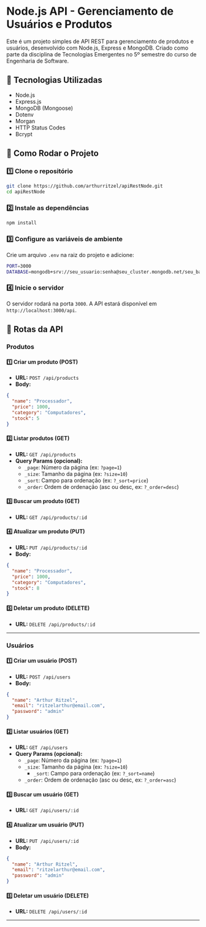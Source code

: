 # Node.js API - Gerenciamento de Usuários e Produtos

Este é um projeto simples de API REST para gerenciamento de produtos e usuários, desenvolvido com Node.js, Express e MongoDB. Criado como parte da disciplina de Tecnologias Emergentes no 5º semestre do curso de Engenharia de Software.

## 🚀 Tecnologias Utilizadas
- Node.js
- Express.js
- MongoDB (Mongoose)
- Dotenv
- Morgan
- HTTP Status Codes
- Bcrypt

## 📌 Como Rodar o Projeto

### 1️⃣ Clone o repositório
```sh
git clone https://github.com/arthurritzel/apiRestNode.git
cd apiRestNode
```

### 2️⃣ Instale as dependências
```sh
npm install
```

### 3️⃣ Configure as variáveis de ambiente
Crie um arquivo `.env` na raiz do projeto e adicione:
```sh
PORT=3000
DATABASE=mongodb+srv://seu_usuario:senha@seu_cluster.mongodb.net/seu_banco
```

### 4️⃣ Inicie o servidor
O servidor rodará na porta `3000`. A API estará disponível em `http://localhost:3000/api`.

## 📌 Rotas da API

### **Produtos**

#### 1️⃣ Criar um produto (POST)
- **URL:** `POST /api/products`
- **Body:**
```json
{
  "name": "Processador",
  "price": 1000,
  "category": "Computadores",
  "stock": 5
}
```

#### 2️⃣ Listar produtos (GET)
- **URL:** `GET /api/products`
- **Query Params (opcional):**  
  - `_page`: Número da página (ex: `?page=1`)
  - `_size`: Tamanho da página (ex: `?size=10`)
  - `_sort`: Campo para ordenação (ex: `?_sort=price`)
  - `_order`: Ordem de ordenação (asc ou desc, ex: `?_order=desc`)

#### 3️⃣ Buscar um produto (GET)
- **URL:** `GET /api/products/:id`

#### 4️⃣ Atualizar um produto (PUT)
- **URL:** `PUT /api/products/:id`
- **Body:**
```json
{
  "name": "Processador",
  "price": 1000,
  "category": "Computadores",
  "stock": 8
}
```

#### 5️⃣ Deletar um produto (DELETE)
- **URL:** `DELETE /api/products/:id`

---

### **Usuários**

#### 1️⃣ Criar um usuário (POST)
- **URL:** `POST /api/users`
- **Body:**
```json
{
  "name": "Arthur Ritzel",
  "email": "ritzelarthur@email.com",
  "password": "admin"
}
```

#### 2️⃣ Listar usuários (GET)
- **URL:** `GET /api/users`
- **Query Params (opcional):**  
  - `_page`: Número da página (ex: `?page=1`)
  - `_size`: Tamanho da página (ex: `?size=10`)
    - `_sort`: Campo para ordenação (ex: `?_sort=name`)
  - `_order`: Ordem de ordenação (asc ou desc, ex: `?_order=asc`)

#### 3️⃣ Buscar um usuário (GET)
- **URL:** `GET /api/users/:id`

#### 4️⃣ Atualizar um usuário (PUT)
- **URL:** `PUT /api/users/:id`
- **Body:**
```json
{
  "name": "Arthur Ritzel",
  "email": "ritzelarthur@email.com",
  "password": "admin"
}
```

#### 5️⃣ Deletar um usuário (DELETE)
- **URL:** `DELETE /api/users/:id`

---